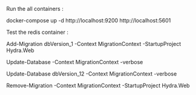 ﻿
Run the all containers :

docker-compose up -d
http://localhost:9200
http://localhost:5601

Test the redis container :


Add-Migration dbVersion_1 -Context MigrationContext -StartupProject Hydra.Web


Update-Database -Context MigrationContext -verbose


Update-Database dbVersion_12 -Context MigrationContext -verbose

Remove-Migration -Context MigrationContext -StartupProject Hydra.Web
